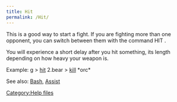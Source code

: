 ```yaml
---
title: Hit
permalink: /Hit/
---
```


This is a good way to start a fight. If you are fighting more than one
opponent, you can switch between them with the command HIT <victim>.

You will experience a short delay after you hit something, its length
depending on how heavy your weapon is.

Example: <nowiki>g \> [hit](hit "wikilink") 2.bear \>
[kill](kill "wikilink") \*orc\*

</pre>

See also: [Bash](Bash "wikilink"), [Assist](Assist "wikilink")

[Category:Help files](Category:Help_files "wikilink")